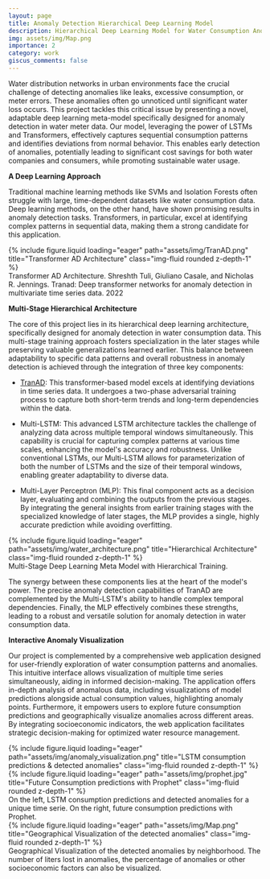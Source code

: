 ```yaml
---
layout: page
title: Anomaly Detection Hierarchical Deep Learning Model
description: Hierarchical Deep Learning Model for Water Consumption Anomaly Detection with Web Visualization.
img: assets/img/Map.png
importance: 2
category: work
giscus_comments: false
---
```


Water distribution networks in urban environments face the crucial challenge of detecting anomalies like leaks, excessive consumption, or meter errors. These anomalies often go unnoticed until significant water loss occurs. This project tackles this critical issue by presenting a novel, adaptable deep learning meta-model specifically designed for anomaly detection in water meter data.  Our model, leveraging the power of LSTMs and Transformers, effectively captures sequential consumption patterns and identifies deviations from normal behavior.  This enables early detection of anomalies, potentially leading to significant cost savings for both water companies and consumers, while promoting sustainable water usage.

**A Deep Learning Approach**

Traditional machine learning methods like SVMs and Isolation Forests often struggle with large, time-dependent datasets  like water consumption data.  Deep learning methods, on the other hand, have shown promising results in anomaly detection tasks.  Transformers, in particular, excel at identifying complex patterns in sequential data, making them a strong candidate for this application.

<div class="row">
    <div class="col-sm mt-3 mt-md-0">
        {% include figure.liquid loading="eager" path="assets/img/TranAD.png" title="Transformer AD Architecture" class="img-fluid rounded z-depth-1" %}
    </div>
</div>
<div class="caption">
    Transformer AD Architecture. Shreshth Tuli, Giuliano Casale, and Nicholas R. Jennings. Tranad: Deep transformer networks for anomaly detection in multivariate time series data. 2022
</div>

**Multi-Stage Hierarchical Architecture**

The core of this project lies in its hierarchical deep learning architecture, specifically designed for anomaly detection in water consumption data. This multi-stage training approach fosters specialization in the later stages while preserving valuable generalizations learned earlier. This balance between adaptability to specific data patterns and overall robustness in anomaly detection is achieved through the integration of three key components:

- [TranAD](https://github.com/imperial-qore/TranAD): This transformer-based model excels at identifying deviations in time series data. It undergoes a two-phase adversarial training process to capture both short-term trends and long-term dependencies within the data.

- Multi-LSTM:  This advanced LSTM architecture tackles the challenge of analyzing data across multiple temporal windows simultaneously. This capability is crucial for capturing complex patterns at various time scales, enhancing the model's accuracy and robustness. Unlike conventional LSTMs, our Multi-LSTM allows for parameterization of both the number of LSTMs and the size of their temporal windows, enabling greater adaptability to diverse data.

- Multi-Layer Perceptron (MLP):  This final component acts as a decision layer, evaluating and combining the outputs from the previous stages.  By integrating the general insights from earlier training stages with the specialized knowledge of later stages, the MLP provides a single, highly accurate prediction while avoiding overfitting.

<div class="row">
    <div class="col-sm mt-3 mt-md-0">
        {% include figure.liquid loading="eager" path="assets/img/water_architecture.png" title="Hierarchical Architecture" class="img-fluid rounded z-depth-1" %}
    </div>
</div>
<div class="caption">
    Multi-Stage Deep Learning Meta Model with Hierarchical Training.
</div>

The synergy between these components lies at the heart of the model's power.  The precise anomaly detection capabilities of TranAD are complemented by the Multi-LSTM's ability to handle complex temporal dependencies.  Finally, the MLP effectively combines these strengths, leading to a robust and versatile solution for anomaly detection in water consumption data.


**Interactive Anomaly Visualization**

Our project is complemented by a comprehensive web application designed for user-friendly exploration of water consumption patterns and anomalies. This intuitive interface allows visualization of multiple time series simultaneously, aiding in informed decision-making. The application offers in-depth analysis of anomalous data, including visualizations of model predictions alongside actual consumption values, highlighting anomaly points.  Furthermore, it empowers users to explore future consumption predictions and geographically visualize anomalies across different areas. By integrating socioeconomic indicators, the web application facilitates strategic decision-making for optimized water resource management.

<div class="row">
    <div class="col-sm mt-3 mt-md-0">
        {% include figure.liquid loading="eager" path="assets/img/anomaly_visualization.png" title="LSTM consumption predictions & detected anomalies" class="img-fluid rounded z-depth-1" %}
    </div>
    <div class="col-sm mt-3 mt-md-0">
        {% include figure.liquid loading="eager" path="assets/img/prophet.jpg" title="Future Consumption predictions with Prophet" class="img-fluid rounded z-depth-1" %}
    </div>
</div>
<div class="caption">
    On the left, LSTM consumption predictions and detected anomalies for a unique time serie. On the right, future consumption predictions with Prophet.
</div>


<div class="row">
    <div class="col-sm mt-3 mt-md-0">
        {% include figure.liquid loading="eager" path="assets/img/Map.png" title="Geographical Visualization of the detected anomalies" class="img-fluid rounded z-depth-1" %}
    </div>
</div>
<div class="caption">
    Geographical Visualization of the detected anomalies by neighborhood. The number of liters lost in anomalies, the percentage of anomalies or other socioeconomic factors can also be visualized.
</div>
